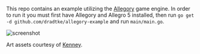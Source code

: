 This repo contains an example utilizing the [Allegory](https://github.com/dradtke/allegory) game engine. In order to run it you must first have Allegory and Allegro 5 installed, then run `go get -d github.com/dradtke/allegory-example` and run `main/main.go`.

![screenshot](https://github.com/dradtke/gopher-example/raw/master/screenshot.png)

Art assets courtesy of [Kenney](http://www.kenney.nl).
